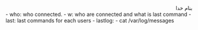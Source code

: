 <div dir="rtl">بنام خدا</div>
- who: who connected.
- w: who are connected and what is last command
- last: last commands for each users
- lastlog: 
- cat /var/log/messages


<div dir="rtl"></div>
<div dir="rtl"></div>
<div dir="rtl"></div>
<div dir="rtl"></div>
<div dir="rtl"></div>
<div dir="rtl"></div>
<div dir="rtl"></div>
